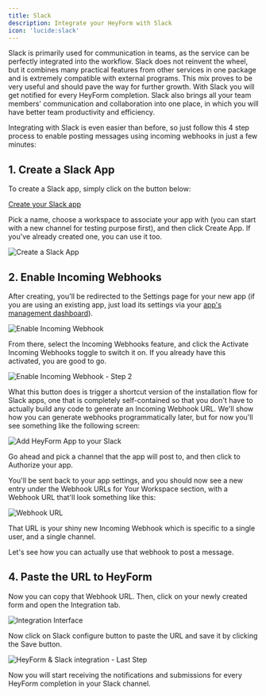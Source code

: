 ```yaml
---
title: Slack
description: Integrate your HeyForm with Slack
icon: 'lucide:slack'
---
```


Slack is primarily used for communication in teams, as the service can be perfectly integrated into the workflow. Slack does not reinvent the wheel, but it combines many practical features from other services in one package and is extremely compatible with external programs. This mix proves to be very useful and should pave the way for further growth. With Slack you will get notified for every HeyForm completion. Slack also brings all your team members' communication and collaboration into one place, in which you will have better team productivity and efficiency.

Integrating with Slack is even easier than before, so just follow this 4 step process to enable posting messages using incoming webhooks in just a few minutes:

## 1. Create a Slack App

To create a Slack app, simply click on the button below:

[Create your Slack app](https://api.slack.com/apps/new)

Pick a name, choose a workspace to associate your app with (you can start with a new channel for testing purpose first), and then click Create App. If you've already created one, you can use it too.

<img
  src="https://heyform.b-cdn.net/images/integrations/slack/slack-bot-create.png"
  alt="Create a Slack App"
/>

## 2. Enable Incoming Webhooks

After creating, you'll be redirected to the Settings page for your new app (if you are using an existing app, just load its settings via your [app's management dashboard](https://api.slack.com/apps)).


<img
  src="https://heyform.b-cdn.net/images/integrations/slack/enable-incoming-webhook.png"
  alt="Enable Incoming Webhook"
/>

From there, select the Incoming Webhooks feature, and click the Activate Incoming Webhooks toggle to switch it on. If you already have this activated, you are good to go.

<img
  src="/images/integrations/slack/enable-incoming-webhook-2.png"
  alt="Enable Incoming Webhook - Step 2"
/>

What this button does is trigger a shortcut version of the installation flow for Slack apps, one that is completely self-contained so that you don't have to actually build any code to generate an Incoming Webhook URL. We'll show how you can generate webhooks programmatically later, but for now you'll see something like the following screen:

<img
  src="https://heyform.b-cdn.net/images/integrations/slack/Add-HeyForm-to-Slack.png"
  alt="Add HeyForm App to your Slack"
/>

Go ahead and pick a channel that the app will post to, and then click to Authorize your app.

You'll be sent back to your app settings, and you should now see a new entry under the Webhook URLs for Your Workspace section, with a Webhook URL that'll look something like this:


<img
  src="https://heyform.b-cdn.net/images/integrations/slack/webhook-url.png"
  alt="Webhook URL"
/>

That URL is your shiny new Incoming Webhook which is specific to a single user, and a single channel.

Let's see how you can actually use that webhook to post a message.

## 4. Paste the URL to HeyForm

Now you can copy that Webhook URL. Then, click on your newly created form and open the Integration tab.

<img
  src="https://heyform.b-cdn.net/images/integrations/integration-list.png"
  alt="Integration Interface"
/>

Now click on Slack configure button to paste the URL and save it by clicking the Save button.

<img
  src="https://heyform.b-cdn.net/images/integrations/slack/heyform-slack-last-step.png"
  alt="HeyForm & Slack integration - Last Step"
/>

Now you will start receiving the notifications and submissions for every HeyForm completion in your Slack channel.